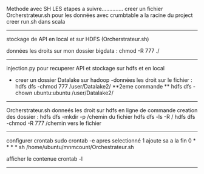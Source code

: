 Methode avec SH LES etapes a suivre..............
creer un fichier Orcherstrateur.sh pour les données avec crumbtable a la racine du project 
creer run.sh dans scala
********************************************************************************************

stockage de API en local et sur HDFS (Orcherstrateur.sh)

données les droits sur mon dossier bigdata : chmod -R 777 ./

***************************************************************
injection.py pour recuperer API  et stockage sur hdfs et en local 
- creer un dossier Datalake sur hadoop 
-données les droit sur le fichier : hdfs dfs -chmod 777 /user/Datalake2/   **2eme commande **  hdfs dfs -chown ubuntu:ubuntu /user/Datalake2/

************************************************
Orcherstrateur.sh donneés les droit sur hdfs en ligne de commande
creation des dossier : hdfs dfs -mkdir -p /chemin du fichier
                       hdfs dfs -ls -R /
                       hdfs dfs -chmod -R 777 /chemin vers le fichier

********************************************************
configurer crontab 
sudo crontab -e
apres selectionné 1 
ajoute sa a la fin         0 * * * * sh /home/ubuntu/mnmcount/Orchestrateur.sh

afficher le contenue crontab -l
**********************************************
                    
                    